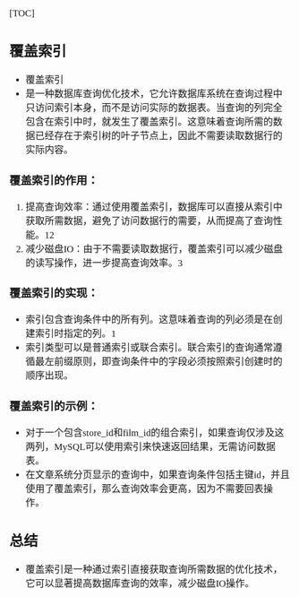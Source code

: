 <span  style="font-family: Simsun,serif; font-size: 17px; ">

[TOC]

## 覆盖索引

- 覆盖索引
- 是一种数据库查询优化技术，它允许数据库系统在查询过程中只访问索引本身，而不是访问实际的数据表。当查询的列完全包含在索引中时，就发生了覆盖索引。这意味着查询所需的数据已经存在于索引树的叶子节点上，因此不需要读取数据行的实际内容。

### 覆盖索引的作用：

1. 提高查询效率：通过使用覆盖索引，数据库可以直接从索引中获取所需数据，避免了访问数据行的需要，从而提高了查询性能。12
2. 减少磁盘IO：由于不需要读取数据行，覆盖索引可以减少磁盘的读写操作，进一步提高查询效率。3

### 覆盖索引的实现：

- 索引包含查询条件中的所有列。这意味着查询的列必须是在创建索引时指定的列。1
- 索引类型可以是普通索引或联合索引。联合索引的查询通常遵循最左前缀原则，即查询条件中的字段必须按照索引创建时的顺序出现。

### 覆盖索引的示例：

- 对于一个包含store_id和film_id的组合索引，如果查询仅涉及这两列，MySQL可以使用索引来快速返回结果，无需访问数据表。
- 在文章系统分页显示的查询中，如果查询条件包括主键id，并且使用了覆盖索引，那么查询效率会更高，因为不需要回表操作。

## 总结

- 覆盖索引是一种通过索引直接获取查询所需数据的优化技术，它可以显著提高数据库查询的效率，减少磁盘IO操作。

</span>